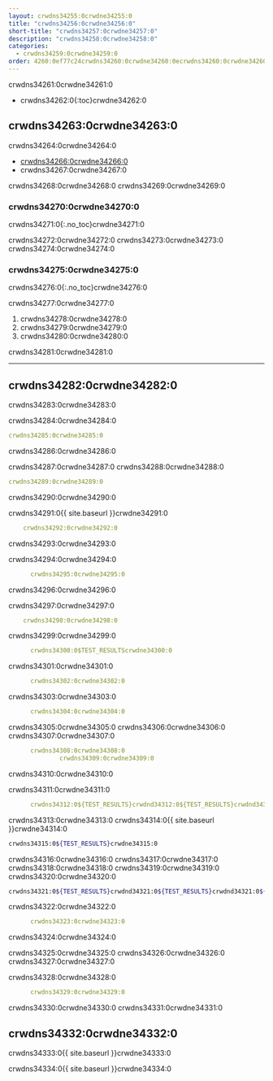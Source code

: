 ```yaml
---
layout: crwdns34255:0crwdne34255:0
title: "crwdns34256:0crwdne34256:0"
short-title: "crwdns34257:0crwdne34257:0"
description: "crwdns34258:0crwdne34258:0"
categories:
  - crwdns34259:0crwdne34259:0
order: 4260:0ef77c24crwdns34260:0crwdne34260:0ecrwdns34260:0crwdne34260:0.82840299crwdns34260:0crwdne34260:0
---
```

crwdns34261:0crwdne34261:0

- crwdns34262:0{:toc}crwdne34262:0

## crwdns34263:0crwdne34263:0

crwdns34264:0crwdne34264:0

- <a href="crwdns34265:0crwdne34265:0" target="_blank">crwdns34266:0crwdne34266:0</a>
- crwdns34267:0crwdne34267:0

crwdns34268:0crwdne34268:0 crwdns34269:0crwdne34269:0

### crwdns34270:0crwdne34270:0

crwdns34271:0{:.no_toc}crwdne34271:0

crwdns34272:0crwdne34272:0 crwdns34273:0crwdne34273:0 crwdns34274:0crwdne34274:0

### crwdns34275:0crwdne34275:0

crwdns34276:0{:.no_toc}crwdne34276:0

crwdns34277:0crwdne34277:0

1. crwdns34278:0crwdne34278:0
2. crwdns34279:0crwdne34279:0
3. crwdns34280:0crwdne34280:0

crwdns34281:0crwdne34281:0

* * *

## crwdns34282:0crwdne34282:0

crwdns34283:0crwdne34283:0

crwdns34284:0crwdne34284:0

```yaml
crwdns34285:0crwdne34285:0
```

crwdns34286:0crwdne34286:0

crwdns34287:0crwdne34287:0 crwdns34288:0crwdne34288:0

```yaml
crwdns34289:0crwdne34289:0
```

crwdns34290:0crwdne34290:0

crwdns34291:0{{ site.baseurl }}crwdne34291:0

```yaml
    crwdns34292:0crwdne34292:0
```

crwdns34293:0crwdne34293:0

crwdns34294:0crwdne34294:0

```yaml
      crwdns34295:0crwdne34295:0
```

crwdns34296:0crwdne34296:0

crwdns34297:0crwdne34297:0

```yaml
    crwdns34298:0crwdne34298:0
```

crwdns34299:0crwdne34299:0

```yaml
      crwdns34300:0$TEST_RESULTScrwdne34300:0
```

crwdns34301:0crwdne34301:0

```yaml
      crwdns34302:0crwdne34302:0
```

crwdns34303:0crwdne34303:0

```yaml
      crwdns34304:0crwdne34304:0
```

crwdns34305:0crwdne34305:0 crwdns34306:0crwdne34306:0 crwdns34307:0crwdne34307:0

```yaml
      crwdns34308:0crwdne34308:0
              crwdns34309:0crwdne34309:0
```

crwdns34310:0crwdne34310:0

crwdns34311:0crwdne34311:0

```yaml
      crwdns34312:0${TEST_RESULTS}crwdnd34312:0${TEST_RESULTS}crwdnd34312:0${TEST_RESULTS}crwdne34312:0
```

crwdns34313:0crwdne34313:0 crwdns34314:0{{ site.baseurl }}crwdne34314:0

```bash
crwdns34315:0${TEST_RESULTS}crwdne34315:0
```

crwdns34316:0crwdne34316:0 crwdns34317:0crwdne34317:0 crwdns34318:0crwdne34318:0 crwdns34319:0crwdne34319:0 crwdns34320:0crwdne34320:0

```bash
crwdns34321:0${TEST_RESULTS}crwdnd34321:0${TEST_RESULTS}crwdnd34321:0${TEST_RESULTS}crwdne34321:0
```

crwdns34322:0crwdne34322:0

```yaml
      crwdns34323:0crwdne34323:0
```

crwdns34324:0crwdne34324:0

crwdns34325:0crwdne34325:0 crwdns34326:0crwdne34326:0 crwdns34327:0crwdne34327:0

crwdns34328:0crwdne34328:0

```yaml
      crwdns34329:0crwdne34329:0
```

crwdns34330:0crwdne34330:0 crwdns34331:0crwdne34331:0

## crwdns34332:0crwdne34332:0

crwdns34333:0{{ site.baseurl }}crwdne34333:0

crwdns34334:0{{ site.baseurl }}crwdne34334:0